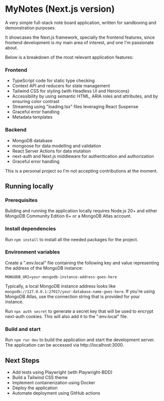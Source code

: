 # MyNotes (Next.js version)

A very simple full-stack note board application, written for sandboxing and demonstration purposes.

It showcases the Next.js framework, specially the frontend features, since frontend development is my main area of interest, and one I'm passionate about.

Below is a breakdown of the most relevant application features:

### Frontend

- TypeScript code for static type checking
- Context API and reducers for state management
- Tailwind CSS for styling (with Headless UI and Heroicons)
- Accessibility by using semantic HTML, ARIA roles and attributes, and by ensuring color contrast
- Streaming using "loading.tsx" files leveraging React Suspense
- Graceful error handling
- Metadata templates

### Backend

- MongoDB database
- mongoose for data modelling and validation
- React Server Actions for data mutation
- next-auth and Next.js middleware for authentication and authorization
- Graceful error handling

This is a personal project so I'm not accepting contributions at the moment.

## Running locally

### Prerequisites

Building and running the application locally requires Node.js 20+ and either MongoDB Community Edition 6+ or a MongoDB Atlas account.

### Install dependencies

Run `npm install` to install all the needed packages for the project.

### Environment variables

Create a ".env.local" file containing the following key and value representing the address of the MongoDB instance:

`MONGODB_URI=your-mongodb-instance-address-goes-here`

Typically, a local MongoDB instance address looks like `mongodb://127.0.0.1:27017/your-database-name-goes-here`. If you're using MongoDB Atlas, use the connection string that is provided for your instance.

Run `npx auth secret` to generate a secret key that will be used to encrypt next-auth cookies. This will also add it to the ".env.local" file.

### Build and start

Run `npm run dev` to build the application and start the development server. The application can be accessed via http://localhost:3000.

## Next Steps

- Add tests using Playwright (with Playwright-BDD)
- Build a Tailwind CSS theme
- Implement containerization using Docker
- Deploy the application
- Automate deployment using GitHub actions
